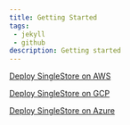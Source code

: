 ```yaml
---
title: Getting Started
tags:
 - jekyll
 - github
description: Getting started
---
```



[Deploy SingleStore on AWS](AWS_dir/deploying)

[Deploy SingleStore on GCP](GCP_dir/deploying)

[Deploy SingleStore on Azure](Azure_dir/deploying)


